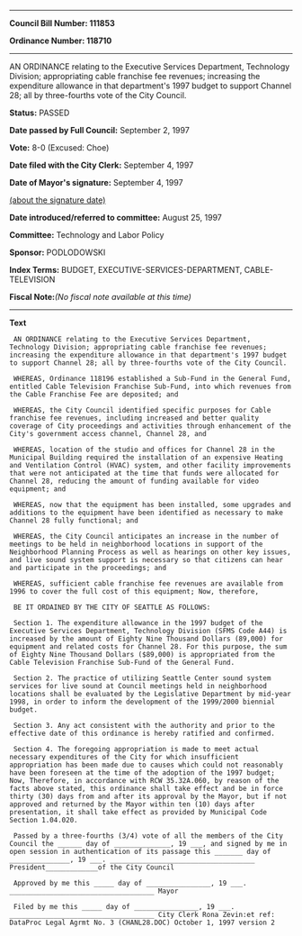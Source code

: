 

********

**Council Bill Number: 111853**
   
**Ordinance Number: 118710**
********

 AN ORDINANCE relating to the Executive Services Department, Technology Division; appropriating cable franchise fee revenues; increasing the expenditure allowance in that department's 1997 budget to support Channel 28; all by three-fourths vote of the City Council.

**Status:** PASSED
   
**Date passed by Full Council:** September 2, 1997
   
**Vote:** 8-0 (Excused: Choe)
   
**Date filed with the City Clerk:** September 4, 1997
   
**Date of Mayor's signature:** September 4, 1997
   
[(about the signature date)](/~public/approvaldate.htm)
   
   
   
**Date introduced/referred to committee:** August 25, 1997
   
**Committee:** Technology and Labor Policy
   
**Sponsor:** PODLODOWSKI
   
   
**Index Terms:** BUDGET, EXECUTIVE-SERVICES-DEPARTMENT, CABLE-TELEVISION

**Fiscal Note:**_(No fiscal note available at this time)_

********

**Text**
   
```
 AN ORDINANCE relating to the Executive Services Department, Technology Division; appropriating cable franchise fee revenues; increasing the expenditure allowance in that department's 1997 budget to support Channel 28; all by three-fourths vote of the City Council.

 WHEREAS, Ordinance 118196 established a Sub-Fund in the General Fund, entitled Cable Television Franchise Sub-Fund, into which revenues from the Cable Franchise Fee are deposited; and

 WHEREAS, the City Council identified specific purposes for Cable franchise fee revenues, including increased and better quality coverage of City proceedings and activities through enhancement of the City's government access channel, Channel 28, and

 WHEREAS, location of the studio and offices for Channel 28 in the Municipal Building required the installation of an expensive Heating and Ventilation Control (HVAC) system, and other facility improvements that were not anticipated at the time that funds were allocated for Channel 28, reducing the amount of funding available for video equipment; and

 WHEREAS, now that the equipment has been installed, some upgrades and additions to the equipment have been identified as necessary to make Channel 28 fully functional; and

 WHEREAS, the City Council anticipates an increase in the number of meetings to be held in neighborhood locations in support of the Neighborhood Planning Process as well as hearings on other key issues, and live sound system support is necessary so that citizens can hear and participate in the proceedings; and

 WHEREAS, sufficient cable franchise fee revenues are available from 1996 to cover the full cost of this equipment; Now, therefore,

 BE IT ORDAINED BY THE CITY OF SEATTLE AS FOLLOWS:

 Section 1. The expenditure allowance in the 1997 budget of the Executive Services Department, Technology Division (SFMS Code A44) is increased by the amount of Eighty Nine Thousand Dollars (89,000) for equipment and related costs for Channel 28. For this purpose, the sum of Eighty Nine Thousand Dollars ($89,000) is appropriated from the Cable Television Franchise Sub-Fund of the General Fund.

 Section 2. The practice of utilizing Seattle Center sound system services for live sound at Council meetings held in neighborhood locations shall be evaluated by the Legislative Department by mid-year 1998, in order to inform the development of the 1999/2000 biennial budget.

 Section 3. Any act consistent with the authority and prior to the effective date of this ordinance is hereby ratified and confirmed.

 Section 4. The foregoing appropriation is made to meet actual necessary expenditures of the City for which insufficient appropriation has been made due to causes which could not reasonably have been foreseen at the time of the adoption of the 1997 budget; Now, Therefore, in accordance with RCW 35.32A.060, by reason of the facts above stated, this ordinance shall take effect and be in force thirty (30) days from and after its approval by the Mayor, but if not approved and returned by the Mayor within ten (10) days after presentation, it shall take effect as provided by Municipal Code Section 1.04.020.

 Passed by a three-fourths (3/4) vote of all the members of the City Council the ______ day of ______________, 19 ___, and signed by me in open session in authentication of its passage this _______ day of _______________, 19 ___. ____________________________________ President_____________of the City Council

 Approved by me this _____ day of ________________, 19 ___. ____________________________________ Mayor

 Filed by me this _____ day of ________________, 19 ___. ____________________________________ City Clerk Rona Zevin:et ref: DataProc Legal Agrmt No. 3 (CHANL28.DOC) October 1, 1997 version 2

```
